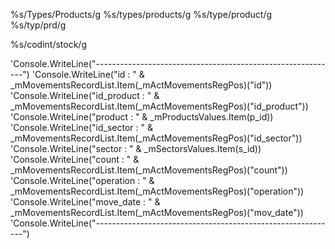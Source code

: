 %s/Types/Products/g
%s/types/products/g
%s/type/product/g
%s/typ/prd/g

%s/codint/stock/g




'Console.WriteLine("------------------------------------------------------------")
'Console.WriteLine("id : " & _mMovementsRecordList.Item(_mActMovementsRegPos)("id"))
'Console.WriteLine("id_product : " &
    _mMovementsRecordList.Item(_mActMovementsRegPos)("id_product"))
'Console.WriteLine("product : " & _mProductsValues.Item(p_id))
'Console.WriteLine("id_sector : " &
    _mMovementsRecordList.Item(_mActMovementsRegPos)("id_sector"))
'Console.WriteLine("sector : " &
    _mSectorsValues.Item(s_id))
'Console.WriteLine("count : " &
    _mMovementsRecordList.Item(_mActMovementsRegPos)("count"))
'Console.WriteLine("operation : " &
    _mMovementsRecordList.Item(_mActMovementsRegPos)("operation"))
'Console.WriteLine("move_date : " &
    _mMovementsRecordList.Item(_mActMovementsRegPos)("mov_date"))
'Console.WriteLine("------------------------------------------------------------")

